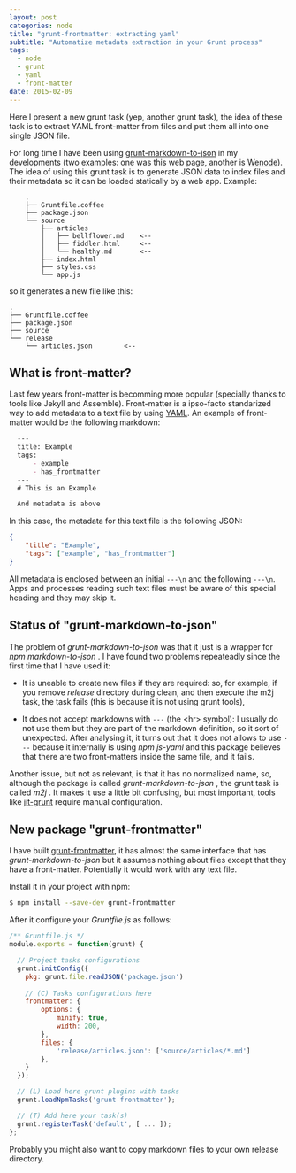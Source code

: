 ```yaml
---
layout: post
categories: node
title: "grunt-frontmatter: extracting yaml"
subtitle: "Automatize metadata extraction in your Grunt process"
tags:
  - node
  - grunt
  - yaml
  - front-matter
date: 2015-02-09
---
```


Here I present a new grunt task (yep, another grunt task), 
the idea of these task is to extract YAML front-matter from files 
and put them all into one single JSON file.

For long time I have been using [grunt-markdown-to-json](https://www.npmjs.com/package/grunt-markdown-to-json) 
in my developments (two examples: one was this web page, another is [Wenode](http://wenode.barcelonajs.org)). 
The idea of using this grunt task is to generate JSON data to index files 
and their metadata so it can be loaded statically by a web app. 
Example:

```
    .
    ├── Gruntfile.coffee
    ├── package.json
    └── source
        ├── articles
        │   ├── bellflower.md    <--
        │   ├── fiddler.html     <--
        │   └── healthy.md       <--
        ├── index.html
        ├── styles.css
        └── app.js
```

so it generates a new file like this:

    .
    ├── Gruntfile.coffee
    ├── package.json
    ├── source
    └── release
        └── articles.json        <--


## What is front-matter?

Last few years front-matter is becomming more popular (specially thanks to tools like Jekyll and Assemble). Front-matter is a ipso-facto standarized way to add metadata to a text file by using [YAML](http://www.yaml.org/). An example of front-matter would be the following markdown:

```markdown
  ---
  title: Example
  tags:
      - example
      - has_frontmatter
  ---
  # This is an Example

  And metadata is above
```

In this case, the metadata for this text file is the following JSON:

```json
{
    "title": "Example",
    "tags": ["example", "has_frontmatter"]
}
```

All metadata is enclosed between an initial `---\n` and the following `---\n`. Apps and processes reading such text files must be aware of this special heading and they may skip it.


## Status of "grunt-markdown-to-json"

The problem of _grunt-markdown-to-json_ was that it just is a wrapper for _npm_ _markdown-to-json_ . I have found two problems repeateadly since the first time that I have used it:

- It is uneable to create new files if they are required: so, for example, if you remove _release_ directory during clean, and then execute the m2j task, the task fails (this is because it is not using grunt tools),

- It does not accept markdowns with `---` (the &lt;hr> symbol): I usually do not use them but they are part of the markdown definition, so it sort of unexpected. After analysing it, it turns out that it does not allows to use `---` because it internally is using _npm_ _js-yaml_ and this package believes that there are two front-matters inside the same file, and it fails.

Another issue, but not as relevant, is that it has no normalized name, so, although the package is called _grunt-markdown-to-json_ , the grunt task is called _m2j_ . It makes it use a little bit confusing, but most important, tools like [jit-grunt](https://www.npmjs.com/package/jit-grunt) require manual configuration.


## New package "grunt-frontmatter"

I have built [grunt-frontmatter](https://github.com/drpicox/grunt-frontmatter), it has almost the same interface that has _grunt-markdown-to-json_ but it assumes nothing about files except that they have a front-matter. Potentially it would work with any text file. 

Install it in your project with npm:

```bash
$ npm install --save-dev grunt-frontmatter
```

After it configure your _Gruntfile.js_ as follows:

```javascript
/** Gruntfile.js */
module.exports = function(grunt) {

  // Project tasks configurations
  grunt.initConfig({
    pkg: grunt.file.readJSON('package.json')
    
    // (C) Tasks configurations here
    frontmatter: {
        options: {
            minify: true,
            width: 200,
        },
        files: {
            'release/articles.json': ['source/articles/*.md']
        },
    }
  });

  // (L) Load here grunt plugins with tasks
  grunt.loadNpmTasks('grunt-frontmatter');

  // (T) Add here your task(s) 
  grunt.registerTask('default', [ ... ]);
};
```

Probably you might also want to copy markdown files to your own release directory.


